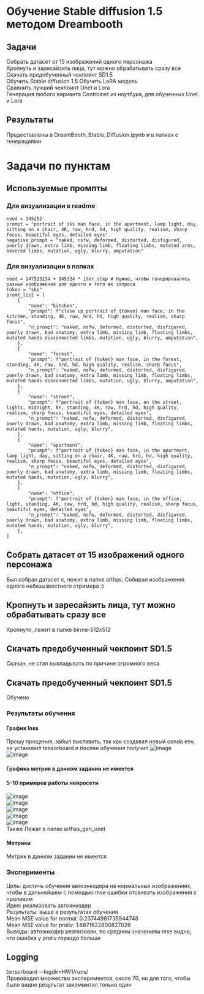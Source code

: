 # Обучение Stable diffusion 1.5 методом Dreambooth
## Задачи  
Собрать датасет от 15 изображений одного персонажа  
Кропнуть и заресайзить лица, тут можно обрабатывать сразу все  
Скачать предобученный чекпоинт SD1.5  
Обучить Stable diffusion 1.5
Обучить LoRA модель  
Сравнить лучший чекпоинт Unet и Lora  
Генерация любого варианта Controlnet из ноутбука, для обученных Unet и Lora  
## Результаты
Предоставлены в DreamBooth_Stable_Diffusion.ipynb и в папках с генерациями  

# Задачи по пунктам  
## Используемые промпты
### Для визуализации в readme
```
seed = 345252
prompt = "portrait of sks man face, in the apartment, lamp light, day, sitting on a chair, 4K, raw, hrd, hd, high quality, realism, sharp focus, beautiful eyes, detailed eyes"  
negative_prompt = "naked, nsfw, deformed, distorted, disfigured, poorly drawn, extra limb, missing limb, floating limbs, mutated arms, severed limbs, mutation, ugly, blurry, amputation"
```
### Для визуализации в папках
```
seed = 147525234 + 345324 * iter_step # Нужно, чтобы генерировались разные изображения для одного и того же запроса
token = "sks"
promt_list = [
    {
        "name": "kitchen",
        "prompt": f"close up portrait of {token} man face, in the kitchen, standing, 4K, raw, hrd, hd, high quality, realism, sharp focus",
        "n_prompt": "naked, nsfw, deformed, distorted, disfigured, poorly drawn, bad anatomy, extra limb, missing limb, floating limbs, mutated hands disconnected limbs, mutation, ugly, blurry, amputation",
    },
    {
        "name": "forest",
        "prompt": f"portrait of {token} man face, in the forest, standing, 4K, raw, hrd, hd, high quality, realism, sharp focus",
        "n_prompt": "naked, nsfw, deformed, distorted, disfigured, poorly drawn, bad anatomy, extra limb, missing limb, floating limbs, mutated hands disconnected limbs, mutation, ugly, blurry, amputation",
    },
    {
        "name": "street",
        "prompt": f"portrait of {token} man face, on the street, lights, midnight, NY, standing, 4K, raw, hrd, hd, high quality, realism, sharp focus, beautiful eyes, detailed eyes",
        "n_prompt": "naked, nsfw, deformed, distorted, disfigured, poorly drawn, bad anatomy, extra limb, missing limb, floating limbs, mutated hands, mutation, ugly, blurry",
    },
    {
        "name": "apartment",
        "prompt": f"portrait of {token} man face, in the apartment, lamp light, day, sitting on a chair, 4K, raw, hrd, hd, high quality, realism, sharp focus, beautiful eyes, detailed eyes",
        "n_prompt": "naked, nsfw, deformed, distorted, disfigured, poorly drawn, bad anatomy, extra limb, missing limb, floating limbs, mutated hands, mutation, ugly, blurry",
    },
    {
        "name": "office",
        "prompt": f"portrait of {token} man face, in the office, light, standing, 4K, raw, hrd, hd, high quality, realism, sharp focus, beautiful eyes, detailed eyes",
        "n_prompt": "naked, nsfw, deformed, distorted, disfigured, poorly drawn, bad anatomy, extra limb, missing limb, floating limbs, mutated hands, mutation, ugly, blurry",
    },
]
```
## Собрать датасет от 15 изображений одного персонажа
Был собран датасет с, лежит в папке arthas. Собирал изображения одного небезызвестного стримера :)  
## Кропнуть и заресайзить лица, тут можно обрабатывать сразу все  
Кропнуто, лежит в папке birme-512x512  
## Скачать предобученный чекпоинт SD1.5
Скачан, не стал выкладывать по причине огромного веса
## Скачать предобученный чекпоинт SD1.5
Обучено
### Результаты обучения

#### График loss
Прошу прощения, забыл выставить, так как создавал новый conda env, не установил tensorboard и послен обучения получил
![image](https://github.com/BekusovMikhail/deep_generative_models/assets/63633043/aba8a89b-4aa7-4e6e-a806-72a0271ffc17)  
![image](https://github.com/BekusovMikhail/deep_generative_models/assets/63633043/d9b96861-9e4a-4d04-a442-f22afabf9c1b)  
#### Графика метрик в данном задании не имеется
#### 5-10 примеров работы нейросети
![image](https://github.com/BekusovMikhail/deep_generative_models/assets/63633043/9cd64db8-b611-4b90-80f3-39b26055a856)  
![image](https://github.com/BekusovMikhail/deep_generative_models/assets/63633043/4b57a002-8061-4f08-b30f-3e3bc83a0a5e)  
![image](https://github.com/BekusovMikhail/deep_generative_models/assets/63633043/120d82b4-b48e-47ef-90fd-ff77e012e115)  
![image](https://github.com/BekusovMikhail/deep_generative_models/assets/63633043/353d6fa3-60b4-470d-a390-6c7e16b1f078)  
![image](https://github.com/BekusovMikhail/deep_generative_models/assets/63633043/64d7ecbf-f485-44cc-ab46-e9b40f97d9f7)  
Также Лежат в папке arthas_gen_unet  
#### Метрики
Метрик в данном задании не имеется
### Эксперименты
Цель: достичь обучения автоэнкодера на нормальных изображениях, чтобы в дальнейшем с помощью mse ошибки отсеивать изображения с проливом  
Идея: реализовать автоэнкодер  
Результаты: выше в результатах обучения  
Mean MSE value for normal: 0.23744981735944748  
Mean MSE value for proliv: 1.6871622800827026  
Выводы: автоэнкодер реализован, по средним значениям mse видно, что ошибка у proliv гораздо больше  
## Logging
tensorboard --logdir=HW1/runs/  
Прововодил множество экспериментов, около 70, но для того, чтобы было видно результат закоммитил только один
